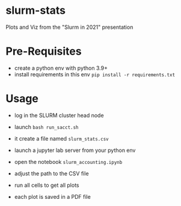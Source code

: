 # slurm-stats
Plots and Viz from the "Slurm in 2021" presentation

# Pre-Requisites

* create a python env with python 3.9+
* install requirements in this env `pip install -r requirements.txt`

# Usage

* log in the SLURM cluster head node
* launch `bash run_sacct.sh`
* it create a file named `slurm_stats.csv`

* launch a jupyter lab server from your python env
* open the notebook `slurm_accounting.ipynb`
* adjust the path to the CSV file
* run all cells to get all plots
* each plot is saved in a PDF file